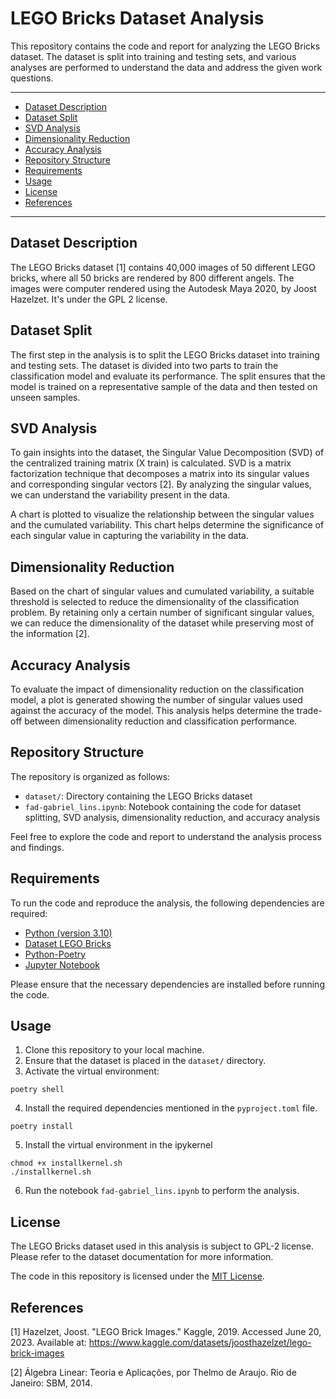 <h1>LEGO Bricks Dataset Analysis</h1>

This repository contains the code and report for analyzing the LEGO Bricks dataset. The dataset is split into training and testing sets, and various analyses are performed to understand the data and address the given work questions. 

---

- [Dataset Description](#dataset-description)
- [Dataset Split](#dataset-split)
- [SVD Analysis](#svd-analysis)
- [Dimensionality Reduction](#dimensionality-reduction)
- [Accuracy Analysis](#accuracy-analysis)
- [Repository Structure](#repository-structure)
- [Requirements](#requirements)
- [Usage](#usage)
- [License](#license)
- [References](#references)

---

## Dataset Description

The LEGO Bricks dataset [1] contains 40,000 images of 50 different LEGO bricks, where all 50 bricks are rendered by 800 different angels. The images were computer rendered using the Autodesk Maya 2020, by Joost Hazelzet. It's under the GPL 2 license.

## Dataset Split

The first step in the analysis is to split the LEGO Bricks dataset into training and testing sets. The dataset is divided into two parts to train the classification model and evaluate its performance. The split ensures that the model is trained on a representative sample of the data and then tested on unseen samples.

## SVD Analysis

To gain insights into the dataset, the Singular Value Decomposition (SVD) of the centralized training matrix (X train) is calculated. SVD is a matrix factorization technique that decomposes a matrix into its singular values and corresponding singular vectors [2]. By analyzing the singular values, we can understand the variability present in the data.

A chart is plotted to visualize the relationship between the singular values and the cumulated variability. This chart helps determine the significance of each singular value in capturing the variability in the data.

## Dimensionality Reduction

Based on the chart of singular values and cumulated variability, a suitable threshold is selected to reduce the dimensionality of the classification problem. By retaining only a certain number of significant singular values, we can reduce the dimensionality of the dataset while preserving most of the information [2].

## Accuracy Analysis

To evaluate the impact of dimensionality reduction on the classification model, a plot is generated showing the number of singular values used against the accuracy of the model. This analysis helps determine the trade-off between dimensionality reduction and classification performance.

## Repository Structure

The repository is organized as follows:

- `dataset/`: Directory containing the LEGO Bricks dataset
- `fad-gabriel_lins.ipynb`: Notebook containing the code for dataset splitting, SVD analysis, dimensionality reduction, and accuracy analysis

Feel free to explore the code and report to understand the analysis process and findings.

## Requirements

To run the code and reproduce the analysis, the following dependencies are required:

- [Python (version 3.10)](https://www.python.org/downloads/)
- [Dataset LEGO Bricks](https://www.kaggle.com/datasets/joosthazelzet/lego-brick-images)
- [Python-Poetry](https://python-poetry.org/)
- [Jupyter Notebook](https://jupyter.org/)

Please ensure that the necessary dependencies are installed before running the code.

## Usage

1. Clone this repository to your local machine.
2. Ensure that the dataset is placed in the `dataset/` directory.
3. Activate the virtual environment:

```shell
poetry shell
```

4. Install the required dependencies mentioned in the `pyproject.toml` file.

```shell
poetry install
```

5. Install the virtual environment in the ipykernel

```shell
chmod +x installkernel.sh
./installkernel.sh
```

6. Run the notebook `fad-gabriel_lins.ipynb` to perform the analysis.

## License

The LEGO Bricks dataset used in this analysis is subject to GPL-2 license. Please refer to the dataset documentation for more information.

The code in this repository is licensed under the [MIT License](LICENSE).

## References

[1] Hazelzet, Joost. "LEGO Brick Images." Kaggle, 2019. Accessed June 20, 2023. Available at: https://www.kaggle.com/datasets/joosthazelzet/lego-brick-images

[2] Álgebra Linear: Teoria e Aplicações, por Thelmo de Araujo. Rio de Janeiro: SBM, 2014.

